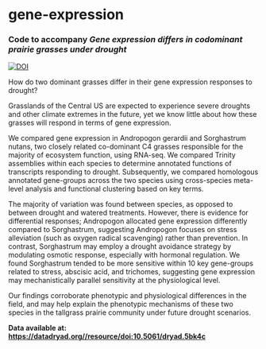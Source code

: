 # gene-expression

### Code to accompany *Gene expression differs in codominant prairie grasses under drought*

[![DOI](https://zenodo.org/badge/doi/10.1111/1755-0998.12733.svg)](https://doi.org/10.1111/1755-0998.12733)

How do two dominant grasses differ in their gene expression responses to drought?

Grasslands of the Central US are expected to experience severe droughts and other climate extremes in the future, yet we know little about how these grasses will respond in terms of gene expression. 

We compared gene expression in Andropogon gerardii and Sorghastrum nutans, two closely related co-dominant C4 grasses responsible for the majority of ecosystem function, using RNA-seq. We compared Trinity assemblies within each species to determine annotated functions of transcripts responding to drought. Subsequently, we compared homologous annotated gene-groups across the two species using cross-species meta-level analysis and functional clustering based on key terms. 

The majority of variation was found between species, as opposed to between drought and watered treatments. However, there is evidence for differential responses; Andropogon allocated gene expression differently compared to Sorghastrum, suggesting Andropogon focuses on stress alleviation (such as oxygen radical scavenging) rather than prevention. In contrast, Sorghastrum may employ a drought avoidance strategy by modulating osmotic response, especially with hormonal regulation. We found Sorghastrum tended to be more sensitive within 10 key gene-groups related to stress, abscisic acid, and trichomes, suggesting gene expression may mechanistically parallel sensitivity at the physiological level. 

Our findings corroborate phenotypic and physiological differences in the field, and may help explain the phenotypic mechanisms of these two species in the tallgrass prairie community under future drought scenarios.  

**Data available at: https://datadryad.org//resource/doi:10.5061/dryad.5bk4c**
